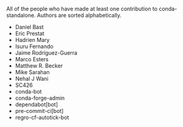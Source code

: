All of the people who have made at least one contribution to conda-standalone.
Authors are sorted alphabetically.

* Daniel Bast
* Eric Prestat
* Hadrien Mary
* Isuru Fernando
* Jaime Rodríguez-Guerra
* Marco Esters
* Matthew R. Becker
* Mike Sarahan
* Nehal J Wani
* SC426
* conda-bot
* conda-forge-admin
* dependabot[bot]
* pre-commit-ci[bot]
* regro-cf-autotick-bot
